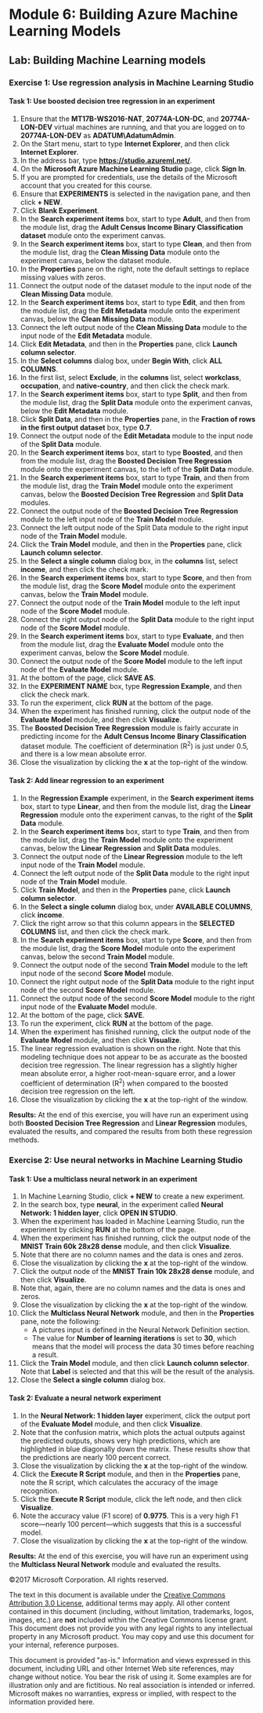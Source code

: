 # Module 6: Building Azure Machine Learning Models

## Lab: Building Machine Learning models

### Exercise 1: Use regression analysis in Machine Learning Studio

#### Task 1: Use boosted decision tree regression in an experiment

1. Ensure that the **MT17B-WS2016-NAT**, **20774A-LON-DC**, and **20774A-LON-DEV** virtual machines are running, and that you are logged on to **20774A-LON-DEV** as **ADATUM\\AdatumAdmin**.
2. On the Start menu, start to type **Internet Explorer**, and then click **Internet Explorer**.
3. In the address bar, type **https://studio.azureml.net/**.
4. On the **Microsoft Azure Machine Learning Studio** page, click **Sign In**.
5. If you are prompted for credentials, use the details of the Microsoft account that you created for this course.
6. Ensure that **EXPERIMENTS** is selected in the navigation pane, and then click **+ NEW**.
7. Click **Blank Experiment**.
8. In the **Search experiment items** box, start to type **Adult**, and then from the module list, drag the **Adult Census Income Binary Classification dataset** module onto the experiment canvas.
9. In the **Search experiment items** box, start to type **Clean**, and then from the module list, drag the **Clean Missing Data** module onto the experiment canvas, below the dataset module.
10. In the **Properties** pane on the right, note the default settings to replace missing values with zeros.
11. Connect the output node of the dataset module to the input node of the **Clean Missing Data** module.
12. In the **Search experiment items** box, start to type **Edit**, and then from the module list, drag the **Edit Metadata** module onto the experiment canvas, below the **Clean Missing Data** module.
13. Connect the left output node of the **Clean Missing Data** module to the input node of the **Edit Metadata** module.
14. Click **Edit Metadata**, and then in the **Properties** pane, click **Launch column selector**.
15. In the **Select columns** dialog box, under **Begin With**, click **ALL COLUMNS**.
16. In the first list, select **Exclude**, in the **columns** list, select **workclass**, **occupation**, and **native-country**, and then click the check mark.
17. In the **Search experiment items** box, start to type **Split**, and then from the module list, drag the **Split Data** module onto the experiment canvas, below the **Edit Metadata** module.
18. Click **Split Data**, and then in the **Properties** pane, in the **Fraction of rows in the first output dataset** box, type **0.7**.
19.	Connect the output node of the **Edit Metadata** module to the input node of the **Split Data** module.
20. In the **Search experiment items** box, start to type **Boosted**, and then from the module list, drag the **Boosted Decision Tree Regression** module onto the experiment canvas, to the left of the **Split Data** module.
21. In the **Search experiment items** box, start to type **Train**, and then from the module list, drag the **Train Model** module onto the experiment canvas, below the **Boosted Decision Tree Regression** and **Split Data** modules.
22. Connect the output node of the **Boosted Decision Tree Regression** module to the left input node of the **Train Model** module.
23.	Connect the left output node of the Split Data module to the right input node of the **Train Model** module.
24. Click the **Train Model** module, and then in the **Properties** pane, click **Launch column selector**.
25. In the **Select a single column** dialog box, in the **columns** list, select **income**, and then click the check mark.
26. In the **Search experiment items** box, start to type **Score**, and then from the module list, drag the **Score Model** module onto the experiment canvas, below the **Train Model** module.
27. Connect the output node of the **Train Model** module to the left input node of the **Score Model** module.
28. Connect the right output node of the **Split Data** module to the right input node of the **Score Model** module.
29. In the **Search experiment items** box, start to type **Evaluate**, and then from the module list, drag the **Evaluate Model** module onto the experiment canvas, below the **Score Model** module.
30. Connect the output node of the **Score Model** module to the left input node of the **Evaluate Model** module.
31. At the bottom of the page, click **SAVE AS**.
32. In the **EXPERIMENT NAME** box, type **Regression Example**, and then click the check mark.
33. To run the experiment, click **RUN** at the bottom of the page.
34. When the experiment has finished running, click the output node of the **Evaluate Model** module, and then click **Visualize**.
35. The **Boosted Decision Tree** **Regression** module is fairly accurate in predicting income for the **Adult Census Income** **Binary Classification** dataset module. The coefficient of determination (R<sup>2</sup>) is just under 0.5, and there is a low mean absolute error.
36. Close the visualization by clicking the **x** at the top-right of the window.

#### Task 2: Add linear regression to an experiment

1. In the **Regression Example** experiment, in the **Search experiment items** box, start to type **Linear**, and then from the module list, drag the **Linear Regression** module onto the experiment canvas, to the right of the **Split Data** module.
2. In the **Search experiment items** box, start to type **Train**, and then from the module list, drag the **Train Model** module onto the experiment canvas, below the **Linear Regression** and **Split Data** modules.
3. Connect the output node of the **Linear Regression** module to the left input node of the **Train Model** module.
4. Connect the left output node of the **Split Data** module to the right input node of the **Train Model** module.
5. Click **Train Model**, and then in the **Properties** pane, click **Launch column selector**.
6. In the **Select a single column** dialog box, under **AVAILABLE COLUMNS**, click **income**.
7. Click the right arrow so that this column appears in the **SELECTED COLUMNS** list, and then click the check mark.
8. In the **Search experiment items** box, start to type **Score**, and then from the module list, drag the **Score Model** module onto the experiment canvas, below the second **Train Model** module.
9. Connect the output node of the second **Train Model** module to the left input node of the second **Score Model** module.
10. Connect the right output node of the **Split Data** module to the right input node of the second **Score Model** module.
11. Connect the output node of the second **Score Model** module to the right input node of the **Evaluate Model** module.
12. At the bottom of the page, click **SAVE**.
13. To run the experiment, click **RUN** at the bottom of the page.
14. When the experiment has finished running, click the output node of the **Evaluate Model** module, and then click **Visualize**.
15. The linear regression evaluation is shown on the right. Note that this modeling technique does not appear to be as accurate as the boosted decision tree regression. The linear regression has a slightly higher mean absolute error, a higher root-mean-square error, and a lower coefficient of determination (R<sup>2</sup>) when compared to the boosted decision tree regression on the left.
16. Close the visualization by clicking the **x** at the top-right of the window.

**Results:** At the end of this exercise, you will have run an experiment using both **Boosted Decision Tree Regression** and **Linear Regression** modules, evaluated the results, and compared the results from both these regression methods.

### Exercise 2: Use neural networks in Machine Learning Studio

#### Task 1: Use a multiclass neural network in an experiment

1. In Machine Learning Studio, click **+ NEW** to create a new experiment.
2. In the search box, type **neural**, in the experiment called **Neural Network: 1 hidden layer**, click **OPEN IN STUDIO**.
3. When the experiment has loaded in Machine Learning Studio, run the experiment by clicking **RUN** at the bottom of the page.
4. When the experiment has finished running, click the output node of the **MNIST Train 60k 28x28 dense** module, and then click **Visualize**.
5. Note that there are no column names and the data is ones and zeros.
6. Close the visualization by clicking the **x** at the top-right of the window.
7. Click the output node of the **MNIST Train 10k 28x28 dense** module, and then click **Visualize**.
8. Note that, again, there are no column names and the data is ones and zeros.
9.  Close the visualization by clicking the **x** at the top-right of the window.
10. Click the **Multiclass Neural Network** module, and then in the **Properties** pane, note the following:
    - A pictures input is defined in the Neural Network Definition section.
    - The value for **Number of learning iterations** is set to **30**, which means that the model will process the data 30 times before reaching a result.
11. Click the **Train Model** module, and then click **Launch column selector**. Note that **Label** is selected and that this will be the result of the analysis.
12. Close the **Select a single column** dialog box.

#### Task 2: Evaluate a neural network experiment

1. In the **Neural Network: 1 hidden layer** experiment, click the output port of the **Evaluate Model** module, and then click **Visualize**.
2. Note that the confusion matrix, which plots the actual outputs against the predicted outputs, shows very high predictions, which are highlighted in blue diagonally down the matrix. These results show that the predictions are nearly 100 percent correct.
3. Close the visualization by clicking the **x** at the top-right of the window.
4. Click the **Execute R Script** module, and then in the **Properties** pane, note the R script, which calculates the accuracy of the image recognition.
5. Click the **Execute R Script** module, click the left node, and then click **Visualize**.
6. Note the accuracy value (F1 score) of **0.9775**. This is a very high F1 score—nearly 100 percent—which suggests that this is a successful model.
7. Close the visualization by clicking the **x** at the top-right of the window.

**Results:** At the end of this exercise, you will have run an experiment using the **Multiclass Neural Network** module and evaluated the results.

©2017 Microsoft Corporation. All rights reserved.

The text in this document is available under the [Creative Commons Attribution 3.0 License](https://creativecommons.org/licenses/by/3.0/legalcode), additional terms may apply. All other content contained in this document (including, without limitation, trademarks, logos, images, etc.) are **not** included within the Creative Commons license grant. This document does not provide you with any legal rights to any intellectual property in any Microsoft product. You may copy and use this document for your internal, reference purposes.

This document is provided "as-is." Information and views expressed in this document, including URL and other Internet Web site references, may change without notice. You bear the risk of using it. Some examples are for illustration only and are fictitious. No real association is intended or inferred. Microsoft makes no warranties, express or implied, with respect to the information provided here.
